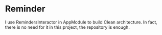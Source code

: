 # Reminder

I use RemindersInteractor in AppModule to build Clean architecture. In fact, there is no need for it in this project, the repository is enough.
